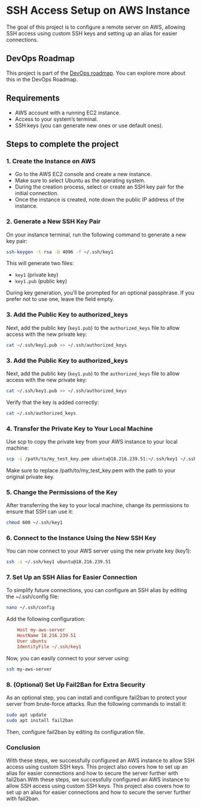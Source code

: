 # SSH Access Setup on AWS Instance

The goal of this project is to configure a remote server on AWS, allowing SSH access using custom SSH keys and setting up an alias for easier connections.

## DevOps Roadmap
This project is part of the [DevOps roadmap](https://roadmap.sh/projects/ssh-remote-server-setup). You can explore more about this in the DevOps Roadmap.

## Requirements
- AWS account with a running EC2 instance.
- Access to your system’s terminal.
- SSH keys (you can generate new ones or use default ones).

## Steps to complete the project

### 1. Create the Instance on AWS
- Go to the AWS EC2 console and create a new instance.
- Make sure to select Ubuntu as the operating system.
- During the creation process, select or create an SSH key pair for the initial connection.
- Once the instance is created, note down the public IP address of the instance.

### 2. Generate a New SSH Key Pair
On your instance terminal, run the following command to generate a new key pair:

```bash
ssh-keygen -t rsa -b 4096 -f ~/.ssh/key1
```
This will generate two files:
- `key1` (private key)
- `key1.pub` (public key)

During key generation, you’ll be prompted for an optional passphrase. If you prefer not to use one, leave the field empty.

### 3. Add the Public Key to authorized_keys
Next, add the public key (`key1.pub`) to the `authorized_keys` file to allow access with the new private key:

```bash
cat ~/.ssh/key1.pub >> ~/.ssh/authorized_keys
```

### 3. Add the Public Key to authorized_keys
Next, add the public key (`key1.pub`) to the `authorized_keys` file to allow access with the new private key:

```bash
cat ~/.ssh/key1.pub >> ~/.ssh/authorized_keys
```
Verify that the key is added correctly:

```bash
cat ~/.ssh/authorized_keys
```
### 4. Transfer the Private Key to Your Local Machine
Use scp to copy the private key from your AWS instance to your local machine:

``` bash
scp -i /path/to/my_test_key.pem ubuntu@18.216.239.51:~/.ssh/key1 ~/.ssh/
```

Make sure to replace /path/to/my_test_key.pem with the path to your original private key.

### 5. Change the Permissions of the Key
After transferring the key to your local machine, change its permissions to ensure that SSH can use it:

```bash
chmod 600 ~/.ssh/key1
```

### 6. Connect to the Instance Using the New SSH Key
You can now connect to your AWS server using the new private key (key1):

``` bash
ssh -i ~/.ssh/key1 ubuntu@18.216.239.51
```
### 7. Set Up an SSH Alias for Easier Connection
To simplify future connections, you can configure an SSH alias by editing the ~/.ssh/config file:

``` bash
nano ~/.ssh/config
```
Add the following configuration:

```ini
    Host my-aws-server
    HostName 18.216.239.51
    User ubuntu
    IdentityFile ~/.ssh/key1
```
Now, you can easily connect to your server using:

```bash
ssh my-aws-server
```
### 8. (Optional) Set Up Fail2Ban for Extra Security
As an optional step, you can install and configure fail2ban to protect your server from brute-force attacks. Run the following commands to install it:

```bash
sudo apt update
sudo apt install fail2ban
```
Then, configure fail2ban by editing its configuration file.

### Conclusion
With these steps, we successfully configured an AWS instance to allow SSH access using custom SSH keys. This project also covers how to set up an alias for easier connections and how to secure the server further with fail2ban.With these steps, we successfully configured an AWS instance to allow SSH access using custom SSH keys. This project also covers how to set up an alias for easier connections and how to secure the server further with fail2ban.
